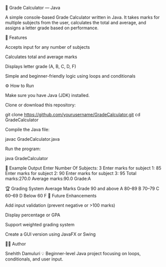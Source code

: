 📘 Grade Calculator — Java

A simple console-based Grade Calculator written in Java.
It takes marks for multiple subjects from the user, calculates the total and average, and assigns a letter grade based on performance.

🧮 Features

Accepts input for any number of subjects

Calculates total and average marks

Displays letter grade (A, B, C, D, F)

Simple and beginner-friendly logic using loops and conditionals

⚙️ How to Run

Make sure you have Java (JDK) installed.

Clone or download this repository:

git clone https://github.com/yourusername/GradeCalculator.git
cd GradeCalculator


Compile the Java file:

javac GradeCalculator.java


Run the program:

java GradeCalculator

🧠 Example Output
Enter Number Of Subjects:
3
Enter marks for subject 1:
85
Enter marks for subject 2:
90
Enter marks for subject 3:
95
Total marks:270.0
Average marks:90.0
Grade:A

🏆 Grading System
Average Marks	Grade
90 and above	A
80–89	B
70–79	C
60–69	D
Below 60	F
🚀 Future Enhancements

Add input validation (prevent negative or >100 marks)

Display percentage or GPA

Support weighted grading system

Create a GUI version using JavaFX or Swing

👨‍💻 Author

Snehith Damuluri
💡 Beginner-level Java project focusing on loops, conditionals, and user input.
